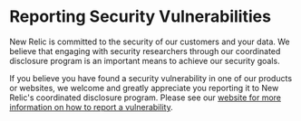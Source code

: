 # Reporting Security Vulnerabilities

New Relic is committed to the security of our customers and your data. We believe that engaging with security researchers through our coordinated disclosure program is an important means to achieve our security goals.

If you believe you have found a security vulnerability in one of our products or websites, we welcome and greatly appreciate you reporting it to New Relic's coordinated disclosure program.  Please see our [website for more information on how to report a vulnerability](https://docs.newrelic.com/docs/security/new-relic-security/data-privacy/reporting-security-vulnerabilities).

